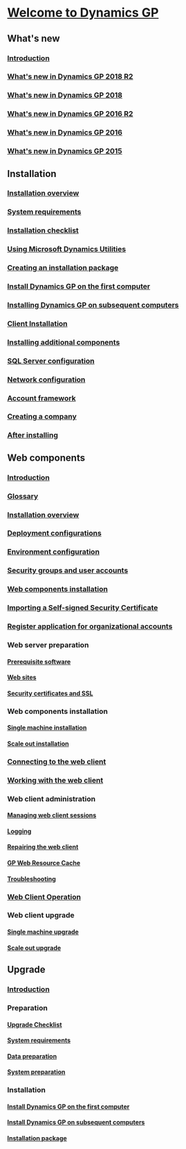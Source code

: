 # [Welcome to Dynamics GP](index.md)

<!--- what's new-->
## What's new
### [Introduction](whats-new/introduction.md)
### [What's new in Dynamics GP 2018 R2](whats-new/whats-new-in-dynamics-gp-2018-r2.md)
### [What's new in Dynamics GP 2018](whats-new/whats-new-in-gp-2018.md)
### [What's new in Dynamics GP 2016 R2](whats-new/whats-new-in-dynamics-gp-2016-r2.md)
### [What's new in Dynamics GP 2016](whats-new/whats-new-in-dynamics-gp-2016.md)
### [What's new in Dynamics GP 2015](whats-new/whats-new-in-dynamics-gp-2015.md)

<!--- installation-->
## Installation
### [Installation overview](installation/introduction.md)
### [System requirements](installation/system-requirements.md)
### [Installation checklist](installation/installation-checklist.md)
### [Using Microsoft Dynamics Utilities](installation/using-microsoft-dynamics-tilities.md)
### [Creating an installation package](installation/creating-an-installation-package.md)
### [Install Dynamics GP on the first computer](installation/install-microsoft-dynamics-gp-on-the-first-computer.md)
### [Installing Dynamics GP on subsequent computers](installation/installing-dynamics-gp-on-subsequent-computers.md)
### [Client Installation](installation/microsoft-dynamics-gp-client-installation.md)
### [Installing additional components](installation/installing-additional-components.md)
### [SQL Server configuration](installation/microsoft-sql-server-configuration.md)
### [Network configuration](installation/network-configuration.md)
### [Account framework](installation/account-framework.md)
### [Creating a company](installation/creating-a-company.md)
### [After installing](installation/after-installing.md)

<!--- web components-->
## Web components
### [Introduction](web-components/introduction.md)
### [Glossary](web-components/glossary.md)
### [Installation overview](web-components/installation-overview.md)
### [Deployment configurations](web-components/deployment-configurations.md)
### [Environment configuration](web-components/environment-configuration.md)
### [Security groups and user accounts](web-components/security-groups-and-user-accounts.md)
### [Web components installation](web-components/web-components-installation.md)
### [Importing a Self-signed Security Certificate](web-components/importing-a-self-signed-security-certificate.md)
### [Register application for organizational accounts](web-components/register-application-for-organizational-accounts.md)
### Web server preparation
#### [Prerequisite software](web-components/prerequisite-software.md)
#### [Web sites](web-components/web-sites.md)
#### [Security certificates and SSL](web-components/security-certificates-and-SSL.md)
### Web components installation
#### [Single machine installation](web-components/single-machine-installation.md)
#### [Scale out installation](web-components/scale-out-installation.md)
### [Connecting to the web client](web-components/connecting-to-the-web-client.md)
### [Working with the web client](web-components/working-with-the-web-client.md)
### Web client administration
#### [Managing web client sessions](web-components/managing-web-client-sessions.md)
#### [Logging](web-components/logging.md)
#### [Repairing the web client](web-components/repairing-the-web-client.md)
#### [GP Web Resource Cache](web-components/gp-web-resource-cache.md)
#### [Troubleshooting](web-components/troubleshooting.md)
### [Web Client Operation](web-components/web-client-operation.md)
### Web client upgrade
#### [Single machine upgrade](web-components/single-machine-upgrade.md)
#### [Scale out upgrade](web-components/scale-out-upgrade.md)

<!--- upgrade-->
## Upgrade
### [Introduction](upgrade/introduction.md)
### Preparation
#### [Upgrade Checklist](upgrade/upgrade-checklist.md)
#### [System requirements](upgrade/system-requirements.md)
#### [Data preparation](upgrade/data-preparation.md)
#### [System preparation](upgrade/system-preparation.md)
### Installation
#### [Install Dynamics GP on the first computer](upgrade/install-dynamics-gp-on-the-first-computer.md)
#### [Install Dynamics GP on subsequent computers](upgrade/install-dynamics-gp-on-subsequent-computers.md)
#### [Installation package](upgrade/install-dynamics-gp-on-the-first-computer.md)

